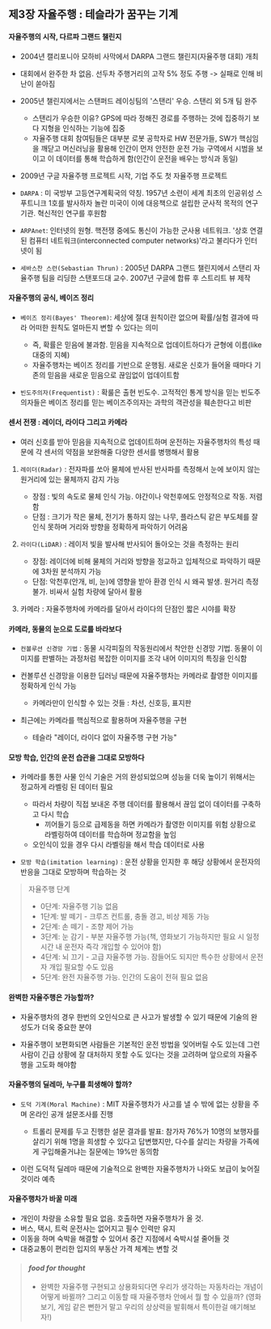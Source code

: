 ## 제3장 자율주행 : 테슬라가 꿈꾸는 기계

#### 자율주행의 시작, 다르파 그랜드 챌린지

- 2004년 캘리포니아 모하비 사막에서 DARPA 그랜드 챌린지(자율주행 대회) 개최
- 대회에서 완주한 차 없음. 선두차 주행거리의 고작 5% 정도 주행 -> 실패로 인해 비난이 쏟아짐
- 2005년 챌린지에서는 스탠퍼드 레이싱팀의 '스탠리' 우승. 스탠리 외 5개 팀 완주
    - 스탠리가 우승한 이유? GPS에 따라 정해진 경로를 주행하는 것에 집중하기 보다 지형을 인식하는 기능에 집중
    - 자율주행 대회 참여팀들은 대부분 로봇 공학자로 HW 전문가들, SW가 핵심임을 깨닫고 머신러닝을 활용해 인간이 먼저 안전한 운전 가능 구역에서 시범을 보이고 이 데이터를 통해 학습하게 함(인간이 운전을 배우는 방식과 동일)
- 2009년 구글 자율주행 프로젝트 시작, 기업 주도 첫 자율주행 프로젝트

- `DARPA` : 미 국방부 고등연구계획국의 약칭. 1957년 소련이 세계 최초의 인공위성 스푸트니크 1호를 발사하자 놀란 미국이 이에 대응책으로 설립한 군사적 목적의 연구기관. 혁신적인 연구를 후원함

- `ARPAnet`: 인터넷의 원형. 핵전쟁 중에도 통신이 가능한 군사용 네트워크. '상호 연결된 컴퓨터 네트워크(interconnected computer networks)'라고 불리다가 인터넷이 됨

- `세바스찬 스런(Sebastian Thrun)` : 2005년 DARPA 그랜드 챌린지에서 스탠리 자율주행 팀을 리딩한 스탠포드대 교수. 2007년 구글에 합류 후 스트리트 뷰 제작


#### 자율주행의 공식, 베이즈 정리

- `베이즈 정리(Bayes' Theorem)`: 세상에 절대 원칙이란 없으며 확률/실험 결과에 따라 어떠한 원칙도 얼마든지 변할 수 있다는 의미
    - 즉, 확률은 믿음에 불과함. 믿음을 지속적으로 업데이트하다가 균형에 이름(like 대중의 지혜) 
    - 자율주행차는 베이즈 정리를 기반으로 운행됨. 새로운 신호가 들어올 때마다 기존의 믿음을 새로운 믿음으로 끊임없이 업데이트함

- `빈도주의자(Frequentist)` : 확룰은 출현 빈도수. 고적적인 통계 방식을 믿는 빈도주의자들은 베이즈 정리를 믿는 베이즈주의자는 과학의 객관성을 훼손한다고 비판


#### 센서 전쟁 : 레이더, 라이다 그리고 카메라
- 여러 신호를 받아 믿음을 지속적으로 업데이트하며 운전하는 자율주행차의 특성 때문에 각 센서의 약점을 보완해줄 다양한 센서를 병행해서 활용

1. `레이더(Radar)` : 전자파를 쏘아 물체에 반사된 반사파를 측정해서 눈에 보이지 않는 원거리에 있는 물체까지 감지 가능
    - 장점 : 빛의 속도로 물체 인식 가능. 야간이나 악천후에도 안정적으로 작동. 저렴함
    - 단점 : 크기가 작은 물체, 전기가 통하지 않는 나무, 플라스틱 같은 부도체를 잘 인식 못하며 거리와 방향을 정확하게 파악하기 어려움

2. `라이다(LiDAR)` : 레이저 빛을 발사해 반사되어 돌아오는 것을 측정하는 원리
    - 장점: 레이더에 비해 물체의 거리와 방향을 정교하고 입체적으로 파악하기 때문에 3차원 분석까지 가능
    - 단점: 악천후(안개, 비, 눈)에 영향을 받아 환경 인식 시 왜곡 발생. 원거리 측정 불가. 비싸서 실험 차량에 달아서 활용

3. 카메라 : 자율주행차에 카메라를 달아서 라이다의 단점인 짧은 시야를 확장


#### 카메라, 동물의 눈으로 도로를 바라보다

- `컨볼루션 신경망 기법` : 동물 시각피질의 작동원리에서 착안한 신경망 기법. 동물이 이미지를 판별하는 과정처럼 복잡한 이미지를 조각 내어 이미지의 특징을 인식함

- 컨볼루션 신경망을 이용한 딥러닝 때문에 자율주행차는 카메라로 촬영한 이미지를 정확하게 인식 가능
    - 카메라만이 인식할 수 있는 것들 : 차선, 신호등, 표지판

- 최근에는 카메라를 핵심적으로 활용하며 자율주행을 구현
    - 테슬라 "레이더, 라이다 없이 자율주행 구현 가능"


#### 모방 학습, 인간의 운전 습관을 그대로 모방하다

- 카메라를 통한 사물 인식 기술은 거의 완성되었으며 성능을 더욱 높이기 위해서는 정교하게 라벨링 된 데이터 필요
    - 따라서 차량이 직접 보내온 주행 데이터를 활용해서 끊임 없이 데이터를 구축하고 다시 학습
        - 끼어들기 등으로 급제동을 하면 카메라가 촬영한 이미지를 위험 상황으로 라벨링하여 데이터를 학습하며 정교함을 높임
    - 오인식이 있을 경우 다시 라벨링을 해서 학습 데이터로 사용

- `모방 학습(imitation learning)` : 운전 상황을 인지한 후 해당 상황에서 운전자의 반응을 그대로 모방하며 학습하는 것

> 자율주행 단계
> - 0단계: 자율주행 기능 없음
> - 1단계: 발 떼기 - 크루즈 컨트롤, 충돌 경고, 비상 제동 가능
> - 2단계: 손 떼기 - 조향 제어 가능
> - 3단계: 눈 감기 - 부분 자율주행 가능(책, 영화보기 가능하지만 필요 시 일정 시간 내 운전자 즉각 개입할 수 있어야 함)
> - 4단계: 뇌 끄기 - 고급 자율주행 가능. 잠들어도 되지만 특수한 상황에서 운전자 개입 필요할 수도 있음
> - 5단계: 완전 자율주행 가능. 인간의 도움이 전혀 필요 없음


#### 완벽한 자율주행은 가능할까?

- 자율주행차의 경우 한번의 오인식으로 큰 사고가 발생할 수 있기 때문에 기술의 완성도가 더욱 중요한 분야

- 자율주행이 보편화되면 사람들은 기본적인 운전 방법을 잊어버릴 수도 있는데 그런 사람이 긴급 상황에 잘 대처하지 못할 수도 있다는 것을 고려하며 앞으로의 자율주행을 고도화 해야함


#### 자율주행의 딜레마, 누구를 희생해야 할까?

- `도덕 기계(Moral Machine)` : MIT 자율주행차가 사고를 낼 수 밖에 없는 상황을 주며 온라인 공개 설문조사를 진행
    - 트롤리 문제를 두고 진행한 설문 결과를 발표: 참가자 76%가 10명의 보행자를 살리기 위해 1명을 희생할 수 있다고 답변했지만, 다수를 살리는 차량을 가족에게 구입해줄거냐는 질문에는 19%만 동의함

- 이런 도덕적 딜레마 때문에 기술적으로 완벽한 자율주행차가 나와도 보급이 늦어질 것이라 예측


#### 자율주행차가 바꿀 미래
- 개인이 차량을 소유할 필요 없음. 호출하면 자율주행차가 올 것.
- 버스, 택시, 트럭 운전사는 없어지고 필수 인력만 유지
- 이동을 하며 숙박을 해결할 수 있어서 중간 지점에서 숙박시설 줄어들 것
- 대중교통이 편리한 입지의 부동산 가격 체계는 변할 것

> #### ***food for thought***
> - 완벽한 자율주행 구현되고 상용화되다면 우리가 생각하는 자동차라는 개념이 어떻게 바뀔까? 그리고 이동할 때 자율주행차 안에서 뭘 할 수 있을까? (영화 보기, 게임 같은 뻔한거 말고 우리의 상상력을 발휘해서 특이한걸 얘기해보자!)
